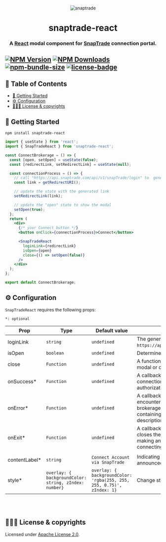 <br>

<div align="center">
  <img src="https://bookface-images.s3.amazonaws.com/logos/90412fbc5679b873ae4756218a6fb86d0f4c99c2.png" alt="snaptrade">
</div>
<h1 align="center">snaptrade-react</h1>
<h3 align="center">A <a href="https://reactjs.org">React</a> modal component for <a href="https://snaptrade.com/">SnapTrade</a> connection portal.

<br>

## [![NPM Version](https://img.shields.io/npm/v/snaptrade-react.svg?style=flat-square)](https://www.npmjs.com/package/snaptrade-react) [![NPM Downloads](https://img.shields.io/npm/dm/snaptrade-react.svg?style=flat-square)](https://www.npmjs.com/package/snaptrade-react) [![npm-bundle-size](https://img.shields.io/bundlephobia/minzip/snaptrade-react?style=flat-square)](https://bundlephobia.com/package/snaptrade-react) [![license-badge](https://img.shields.io/npm/l/snaptrade-react.svg?style=flat-square)](https://github.com/passiv/snaptrade-react/blob/main/LICENSE)

## 📖 Table of Contents

- [🚀 Getting Started](#-getting-started)
- [⚙️ Configuration](#%EF%B8%8F-configuration)
- [👨🏼‍⚖️ License & copyrights](#%EF%B8%8F-license)

## 🚀 Getting Started

```shell
npm install snaptrade-react
```

```jsx
import { useState } from 'react';
import { SnapTradeReact } from 'snaptrade-react';

const ConnectBrokerage = () => {
  const [open, setOpen] = useState(false);
  const [redirectLink, setRedirectLink] = useState(null);

  const connectionProcess = () => {
    // call "https://api.snaptrade.com/api/v1/snapTrade/login" to  generate a redirect link
    const link = getRedirectURI();

    // update the state with the generated link
    setRedirectLink(link);

    // update the "open" state to show the modal
    setOpen(true);
  };
  return (
    <div>
      {/* your Connect button */}
      <button onClick={connectionProcess}>Connect</button>

      <SnapTradeReact
        loginLink={redirectLink}
        isOpen={open}
        close={() => setOpen(false)}
      />
    </div>
  );
};

export default ConnectBrokerage;
```

## ⚙️ Configuration

`SnapTradeReact` requires the following props:

`*: optional `

| Prop           | Type                                                  | Default value                                                         | Description                                                                                                                                                                                                              |
| -------------- | ----------------------------------------------------- | --------------------------------------------------------------------- | ------------------------------------------------------------------------------------------------------------------------------------------------------------------------------------------------------------------------ |
| loginLink      | `string`                                              | `undefined`                                                           | The generated redirect link. (retrieve by calling `https://api.snaptrade.com/api/v1/snapTrade/login`)                                                                                                                    |
| isOpen         | `boolean`                                             | `undefined`                                                           | Determines to show/hide the modal.                                                                                                                                                                                       |
| close          | `Function`                                            | `undefined`                                                           | A function to be called when user clicks out of the modal or click the `X` button.                                                                                                                                       |
| onSuccess\*    | `Function `                                           | `undefined`                                                           | A callback function that is executed upon successful connection to a brokerage. This function returns the authorization ID associated with the new connection.                                                           |
| onError\*      | `Function`                                            | `undefined`                                                           | A callback function that is triggered when a user encounters an error while attempting to connect to a brokerage. This function returns an object containing both an error code and a detailed description of the error. |
| onExit\*       | `Function`                                            | `undefined`                                                           | A callback function that is triggered when a user closes the modal or exits the second tab (opened for making an oAuth connection) without successfully connecting to a brokerage.                                       |
|  |
| contentLabel\* | `string`                                              | `Connect Account via SnapTrade`                                       | Indicating how the content container should be announced to screenreaders.                                                                                                                                               |
| style\*        | `overlay: { backgroundColor: string, zIndex: number}` | `overlay: { backgroundColor: 'rgba(255, 255, 255, 0.75)', zIndex: 1}` | Change styling for the overlay.                                                                                                                                                                                          |

<br>
<br>

## 👨🏼‍⚖️ License & copyrights

Licensed under [Apache License 2.0][1].

[1]: LICENSE
